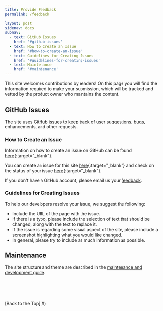 ```yaml
---
title: Provide Feedback
permalink: /feedback

layout: post
sidenav: docs
subnav:
  - text: GitHub Issues
    href: '#github-issues'
  - text: How to Create an Issue
    href: '#how-to-create-an-issue'
  - text: Guidelines for Creating Issues
    href: '#guidelines-for-creating-issues'
  - text: Maintenance
    href: '#maintenance'
---
```

This site welcomes contributions by readers! On this page you will find the information required to make your submission, which will be tracked and vetted by the product owner who maintains the content.

## GitHub Issues
The site uses GitHub issues to keep track of user suggestions, bugs, enhancements, and other requests.

### How to Create an Issue
Information on how to create an issue on GitHub can be found [here](https://help.github.com/en/github/managing-your-work-on-github/creating-an-issue){:target="_blank"}. 

You can create an issue for this site [here](https://github.com/bcgov/bcwebmaps-options/issues/new/){:target="_blank"} and check on the status of your issue [here](https://github.com/bcgov/bcwebmaps-options/issues){:target="_blank"}.

If you don't have a GitHub account, please email us your [feedback](mailto:michelle.douville@gov.bc.ca).

### Guidelines for Creating Issues
To help our developers resolve your issue, we suggest the following:
- Include the URL of the page with the issue.
- If there is a typo, please include the selection of text that should be changed, along with the text to replace it.
- If the issue is regarding some visual aspect of the site, please include a screenshot highlighting what you would like changed.
- In general, please try to include as much information as possible.

## Maintenance
The site structure and theme are described in the [maintenance and development guide](bcwebmaps-options/maintenanceanddevelopment).

<br>
<br>
<br>
<br>
[Back to the Top](#)


